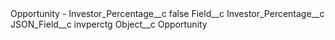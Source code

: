 <?xml version="1.0" encoding="UTF-8"?>
<CustomMetadata xmlns="http://soap.sforce.com/2006/04/metadata" xmlns:xsi="http://www.w3.org/2001/XMLSchema-instance" xmlns:xsd="http://www.w3.org/2001/XMLSchema">
    <label>Opportunity - Investor_Percentage__c</label>
    <protected>false</protected>
    <values>
        <field>Field__c</field>
        <value xsi:type="xsd:string">Investor_Percentage__c</value>
    </values>
    <values>
        <field>JSON_Field__c</field>
        <value xsi:type="xsd:string">invperctg</value>
    </values>
    <values>
        <field>Object__c</field>
        <value xsi:type="xsd:string">Opportunity</value>
    </values>
</CustomMetadata>
